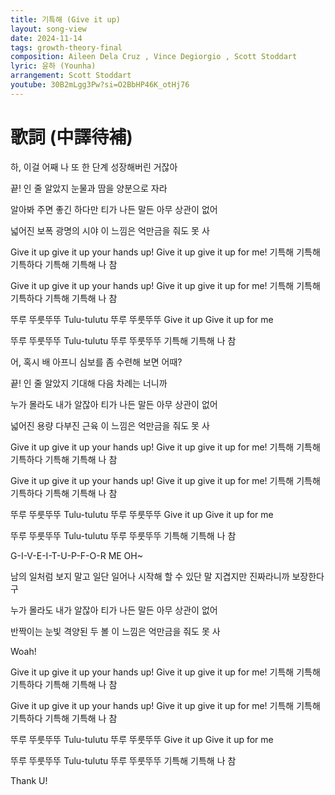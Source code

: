 ```yaml
---
title: 기특해 (Give it up)
layout: song-view
date: 2024-11-14
tags: growth-theory-final
composition: Aileen Dela Cruz , Vince Degiorgio , Scott Stoddart
lyric: 윤하 (Younha)
arrangement: Scott Stoddart
youtube: 30B2mLgg3Pw?si=O2BbHP46K_otHj76
---
```


# 歌詞 (中譯待補)

하, 이걸 어째 나
또 한 단계 성장해버린 거잖아

끝! 인 줄 알았지
눈물과 땀을 양분으로 자라

알아봐 주면 좋긴 하다만
티가 나든 말든
아무 상관이 없어

넓어진 보폭
광명의 시야
이 느낌은 억만금을
줘도 못 사

Give it up give it up
your hands up!
Give it up give it up for me!
기특해 기특해 기특하다
기특해 기특해 나 참

Give it up give it up
your hands up!
Give it up give it up for me!
기특해 기특해 기특하다
기특해 기특해 나 참

뚜루 뚜룻뚜뚜 Tulu-tulutu
뚜루 뚜룻뚜뚜
Give it up Give it up for me

뚜루 뚜룻뚜뚜 Tulu-tulutu
뚜루 뚜룻뚜뚜
기특해 기특해 나 참

어, 혹시 배 아프니
심보를 좀 수련해 보면 어때?

끝! 인 줄 알았지
기대해 다음 차례는 너니까

누가 몰라도 내가 알잖아
티가 나든 말든
아무 상관이 없어

넓어진 용량
다부진 근육
이 느낌은 억만금을
줘도 못 사

Give it up give it up
your hands up!
Give it up give it up for me!
기특해 기특해 기특하다
기특해 기특해 나 참

Give it up give it up
your hands up!
Give it up give it up for me!
기특해 기특해 기특하다
기특해 기특해 나 참

뚜루 뚜룻뚜뚜 Tulu-tulutu
뚜루 뚜룻뚜뚜
Give it up Give it up for me

뚜루 뚜룻뚜뚜 Tulu-tulutu
뚜루 뚜룻뚜뚜
기특해 기특해 나 참

G-I-V-E-I-T-U-P-F-O-R ME OH~

남의 일처럼 보지 말고
일단 일어나 시작해
할 수 있단 말 지겹지만
진짜라니까 보장한다구

누가 몰라도 내가 알잖아
티가 나든 말든
아무 상관이 없어

반짝이는 눈빛
격양된 두 볼
이 느낌은 억만금을
줘도 못 사

Woah!

Give it up give it up
your hands up!
Give it up give it up for me!
기특해 기특해 기특하다
기특해 기특해 나 참

Give it up give it up
your hands up!
Give it up give it up for me!
기특해 기특해 기특하다
기특해 기특해 나 참

뚜루 뚜룻뚜뚜 Tulu-tulutu
뚜루 뚜룻뚜뚜
Give it up Give it up for me

뚜루 뚜룻뚜뚜 Tulu-tulutu
뚜루 뚜룻뚜뚜
기특해 기특해 나 참

Thank U!
